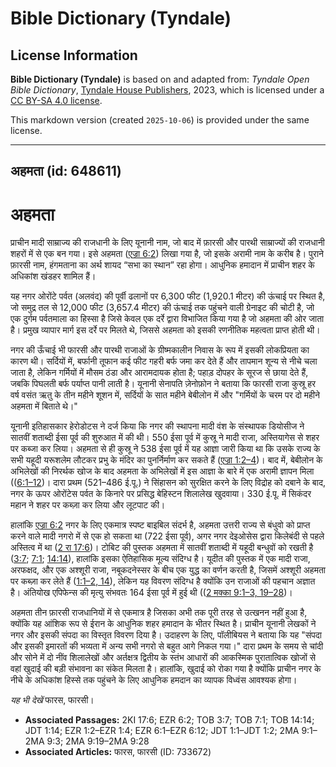 # Bible Dictionary (Tyndale)

## License Information

**Bible Dictionary (Tyndale)** is based on and adapted from: _Tyndale Open Bible Dictionary_, [Tyndale House Publishers](https://tyndaleopenresources.com/), 2023, which is licensed under a [CC BY-SA 4.0 license](https://creativecommons.org/licenses/by-sa/4.0/legalcode.en).

This markdown version (created `2025-10-06`) is provided under the same license.



--------------------------------

## अहमता (id: 648611)

अहमता
=====

प्राचीन मादी साम्राज्य की राजधानी के लिए यूनानी नाम, जो बाद में फ़ारसी और पारथी साम्राज्यों की राजधानी शहरों में से एक बन गया। इसे अहमता ([एज्रा 6:2](https://ref.ly/Ezra6:2)) लिखा गया है, जो इसके अरामी नाम के करीब है। पुराने फ़ारसी नाम, हंगमताना का अर्थ शायद “सभा का स्थान” रहा होगा। आधुनिक हमादान में प्राचीन शहर के अधिकांश खंडहर शामिल हैं।

यह नगर ओरोंटे पर्वत (अलवंद) की पूर्वी ढलानों पर 6,300 फीट (1,920\.1 मीटर) की ऊंचाई पर स्थित है, जो समुद्र तल से 12,000 फीट (3,657\.4 मीटर) की ऊंचाई तक पहुंचने वाली ग्रेनाइट की चोटी है, जो एक दुर्गम पर्वतमाला का हिस्सा है जिसे केवल एक दर्रे द्वारा विभाजित किया गया है जो अहमता की ओर जाता है। प्रमुख व्यापार मार्ग इस दर्रे पर मिलते थे, जिससे अहमता को इसकी रणनीतिक महत्वता प्राप्त होती थी। 

नगर की ऊँचाई भी फारसी और पारथी राजाओं के ग्रीष्मकालीन निवास के रूप में इसकी लोकप्रियता का कारण थी। सर्दियों में, बर्फानी तूफान कई फीट गहरी बर्फ जमा कर देते हैं और तापमान शून्य से नीचे चला जाता है, लेकिन गर्मियों में मौसम ठंडा और आरामदायक होता है; पहाड़ दोपहर के सूरज से छाया देते हैं, जबकि पिघलती बर्फ पर्याप्त पानी लाती है। यूनानी सेनापति ज़ेनोफ़ोन ने बताया कि फारसी राजा कुस्रू हर वर्ष वसंत ऋतु के तीन महीने शूशन में, सर्दियों के सात महीने बेबीलोन में और "गर्मियों के चरम पर दो महीने अहमता में बिताते थे।"

यूनानी इतिहासकार हेरोडोटस ने दर्ज किया कि नगर की स्थापना मादी वंश के संस्थापक डियोसीज ने सातवीं शताब्दी ईसा पूर्व की शुरुआत में की थी। 550 ईसा पूर्व में कुस्रू ने मादी राजा, अस्तियागेस से शहर पर कब्जा कर लिया। अहमता से ही कुस्रू ने 538 ईसा पूर्व में यह आज्ञा जारी किया था कि उसके राज्य के सभी यहूदी यरूशलेम लौटकर प्रभु के मंदिर का पुनर्निर्माण कर सकते हैं ([एज्रा 1:2–4](https://ref.ly/Ezra1:2-Ezra1:4))। बाद में, बेबीलोन के अभिलेखों की निरर्थक खोज के बाद अहमता के अभिलेखों में इस आज्ञा के बारे में एक अरामी ज्ञापन मिला (([6:1–12](https://ref.ly/Ezra6:1-Ezra6:12))। दारा प्रथम (521–486 ई.पू.) ने सिंहासन को सुरक्षित करने के लिए विद्रोह को दबाने के बाद, नगर के ऊपर ओरोंटेस पर्वत के किनारे पर प्रसिद्ध बेहिस्टन शिलालेख खुदवाया। 330 ई.पू. में सिकंदर महान ने शहर पर कब्ज़ा कर लिया और लूटपाट की।

हालांकि [एज्रा 6:2](https://ref.ly/Ezra6:2) नगर के लिए एकमात्र स्पष्ट बाइबिल संदर्भ है, अहमता उत्तरी राज्य से बंधुवो को प्राप्त करने वाले मादी नगरो में से एक हो सकता था (722 ईसा पूर्व), अगर नगर देइओसेस द्वारा किलेबंदी से पहले अस्तित्व में था ([2 रा 17:6](https://ref.ly/2Kgs17:6))। टोबिट की पुस्तक अहमता में सातवीं शताब्दी में यहूदी बन्धुवों को रखती है ([3:7](https://ref.ly/Tob3:7); [7:1](https://ref.ly/Tob7:1); [14:14](https://ref.ly/Tob14:14)), हालांकि इसका ऐतिहासिक मूल्य संदिग्ध है। यूदीत की पुस्तक में एक मादी राजा, अरफक्षद, और एक अश्शूरी राजा, नबूकदनेस्सर के बीच एक युद्ध का वर्णन करती है, जिसमें अश्शूरी अहमता पर कब्ज़ा कर लेते हैं ([1:1–2, 14](https://ref.ly/Jdt1:1-Jdt1:2,Jdt1:14)), लेकिन यह विवरण संदिग्ध है क्योंकि उन राजाओं की पहचान अज्ञात है। अंतियोख एपिफेन्स की मृत्यु संभवतः 164 ईसा पूर्व में हुई थी (([2 मक्का 9:1–3, 19–28](https://ref.ly/2Macc9:1-2Macc9:3,2Macc9:19-2Macc9:28))। 

अहमता तीन फ़ारसी राजधानियों में से एकमात्र है जिसका अभी तक पूरी तरह से उत्खनन नहीं हुआ है, क्योंकि यह आंशिक रूप से ईरान के आधुनिक शहर हमादान के भीतर स्थित है। प्राचीन यूनानी लेखकों ने नगर और इसकी संपदा का विस्तृत विवरण दिया है। उदाहरण के लिए, पॉलीबियस ने बताया कि यह "संपदा और इसकी इमारतों की भव्यता में अन्य सभी नगरो से बहुत आगे निकल गया।" दारा प्रथम के समय से चांदी और सोने में दो नींव शिलालेखों और अर्तक्षत्र द्वितीय के स्तंभ आधारों की आकस्मिक पुरातात्विक खोजों से वहां खुदाई की बड़ी संभावना का संकेत मिलता है। हालांकि, खुदाई को रोका गया है क्योंकि प्राचीन नगर के नीचे के अधिकांश हिस्से तक पहुंचने के लिए आधुनिक हमदान का व्यापक विध्वंस आवश्यक होगा।

*यह भी देखें* फारस, फारसी।

* **Associated Passages:** 2KI 17:6; EZR 6:2; TOB 3:7; TOB 7:1; TOB 14:14; JDT 1:14; EZR 1:2–EZR 1:4; EZR 6:1–EZR 6:12; JDT 1:1–JDT 1:2; 2MA 9:1–2MA 9:3; 2MA 9:19–2MA 9:28
* **Associated Articles:** फारस, फारसी (ID: 733672)

